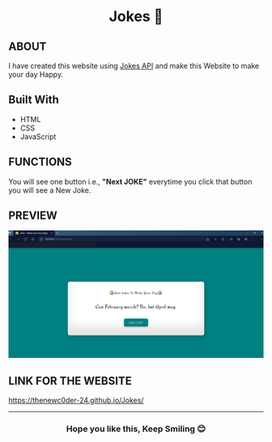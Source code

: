 <h1 align="center">Jokes 👻</h1>

## ABOUT
<p>I have created this website using <a href="https://icanhazdadjoke.com/api" target="_blank">Jokes API</a> and make this Website to make your day Happy.</p>

## Built With
* HTML
* CSS
* JavaScript

## FUNCTIONS
You will see one button i.e., **"Next JOKE"** everytime you click that button you will see a New Joke.

## PREVIEW
![image](https://github.com/TheNewC0der-24/Jokes/blob/master/Preview.png)

## LINK FOR THE WEBSITE 
https://thenewc0der-24.github.io/Jokes/

---
<h3 align="center">Hope you like this, Keep Smiling 😊</h3>
